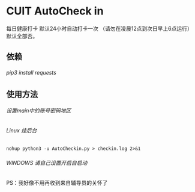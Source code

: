 CUIT AutoCheck in<br> 
==================
每日健康打卡
默认24小时自动打卡一次
（请勿在凌晨12点到次日早上6点运行）
默认全部否。

依赖<br>
----------------
###### pip3 install requests

使用方法<br> 
-------------
###### 设置main中的账号密码地区<br> 
###### Linux 挂后台<br> 
    nohup python3 -u AutoCheckin.py > checkin.log 2>&1  

###### WINDOWS 请自己设置开启自启动<br> 
PS：我好像不用再收到来自辅导员的关怀了

